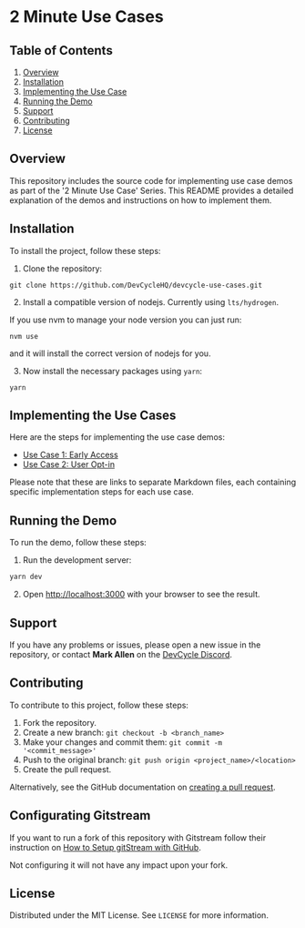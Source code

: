 # 2 Minute Use Cases

## Table of Contents

1. [Overview](#overview)
2. [Installation](#installation)
3. [Implementing the Use Case](#implementing-the-use-case)
4. [Running the Demo](#running-the-demo)
5. [Support](#support)
6. [Contributing](#contributing)
7. [License](#license)

## Overview

This repository includes the source code for implementing use case demos as part of the '2 Minute Use Case' Series. This README provides a detailed explanation of the demos and instructions on how to implement them.

## Installation

To install the project, follow these steps:

1. Clone the repository:

```
git clone https://github.com/DevCycleHQ/devcycle-use-cases.git
```

2. Install a compatible version of nodejs. Currently using `lts/hydrogen`.

If you use nvm to manage your node version you can just run:

```
nvm use
```

and it will install the correct version of nodejs for you.

3. Now install the necessary packages using `yarn`:

```
yarn
```

## Implementing the Use Cases

Here are the steps for implementing the use case demos:

- [Use Case 1: Early Access](/docs/early-access.md)
- [Use Case 2: User Opt-in](/docs/opt-in.md)

Please note that these are links to separate Markdown files, each containing specific implementation steps for each use case.

## Running the Demo

To run the demo, follow these steps:

1. Run the development server:

```bash
yarn dev
```

2. Open [http://localhost:3000](http://localhost:3000) with your browser to see the result.

## Support

If you have any problems or issues, please open a new issue in the repository, or contact **Mark Allen** on the [DevCycle Discord](https://bit.ly/devcycle-discord).

## Contributing

To contribute to this project, follow these steps:

1. Fork the repository.
2. Create a new branch: `git checkout -b <branch_name>`
3. Make your changes and commit them: `git commit -m '<commit_message>'`
4. Push to the original branch: `git push origin <project_name>/<location>`
5. Create the pull request.

Alternatively, see the GitHub documentation on [creating a pull request](https://docs.github.com/en/github/collaborating-with-issues-and-pull-requests/creating-a-pull-request).

## Configurating Gitstream

If you want to run a fork of this repository with Gitstream follow their instruction on [How to Setup gitStream with GitHub](https://docs.gitstream.cm/github-installation/).

Not configuring it will not have any impact upon your fork.

## License

Distributed under the MIT License. See `LICENSE` for more information.
